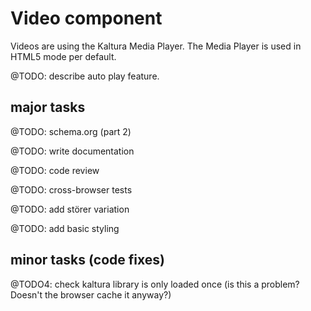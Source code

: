 # Video component

Videos are using the Kaltura Media Player. The Media Player is used in HTML5 mode per default.

@TODO: describe auto play feature.

## major tasks

@TODO: schema.org (part 2)

@TODO: write documentation

@TODO: code review

@TODO: cross-browser tests

@TODO: add störer variation

@TODO: add basic styling

## minor tasks (code fixes)

@TODO4: check kaltura library is only loaded once (is this a problem? Doesn't the browser cache it anyway?)


